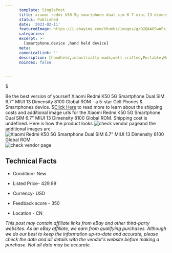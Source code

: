 ```yaml
---
      template: SinglePost
      title: xiaomi redmi k50 5g smartphone dual sim 6 7 miui 13 dimensity 8100 global rom
      status: Published
      date: '2023-02-11'
      featuredImage: https://i.ebayimg.com/thumbs/images/g/D2QAAOSwnFxinLuI/s-l225.jpg
      categories: 
      excerpt: >-
        [smartphone,device ,hand held device]
      meta:
      canonicalLink: ''
      description: [handheld,industrially made,well crafted,Portable,Mobile,Compact,Convenient,Lightweight,Maneuverable,Man-portable,Miniature,Carriable,Hand-held,Light,Holdable,Transportable,Mobile device,Pocket-sized,On-the-go,Wireless,Cordless,Compact size,Convenient size, smartphone,device ,hand held device]
      noindex: false
      
        
---
```

$

Be the best version of yourself Xiaomi Redmi K50 5G Smartphone Dual SIM 6.7" MIUI 13 Dimensity 8100 Global ROM - a 5-star Cell Phones & Smartphones device.
$[Click Here](https://www.ebay.com/itm/394103882992?hash=item5bc26c04f0%3Ag%3AD2QAAOSwnFxinLuI&mkevt=1&mkcid=1&mkrid=711-53200-19255-0&campid=%253CePNCampaignId%253E&customid=%253CreferenceId%253E&toolid=10049) to read more to learn about the shipping costs and additional image urls for the Xiaomi Redmi K50 5G Smartphone Dual SIM 6.7" MIUI 13 Dimensity 8100 Global ROM. Shipping cost is undefined. Here is how the product looks ![check vendor page](https://i.ebayimg.com/thumbs/images/g/D2QAAOSwnFxinLuI/s-l225.jpg)and the additional images are![Xiaomi Redmi K50 5G Smartphone Dual SIM 6.7" MIUI 13 Dimensity 8100 Global ROM](https://i.ebayimg.com/images/g/D2QAAOSwnFxinLuI/s-l1200.jpg)![check vendor page](https://origin-galleryplus.ebayimg.com/ws/web/394103882992_2_0_1/225x225.jpg,https://origin-galleryplus.ebayimg.com/ws/web/394103882992_3_0_1/225x225.jpg,https://origin-galleryplus.ebayimg.com/ws/web/394103882992_4_0_1/225x225.jpg,https://origin-galleryplus.ebayimg.com/ws/web/394103882992_5_0_1/225x225.jpg)



 ## Technical Facts 



     
      

 - Condition- New 


      

 - Listed Price- 429.99 


      

 - Currency- USD 


      

 - Feedback score - 350 


      

 - Location - CN 


      
      

 *_This post may contain affiliate links from eBay and other third-party websites. As an eBay affiliate, we earn from qualifying purchases. Although we do our best to keep the information up-to-date and accurate, please check the date and all details with the vendor's website before making a purchase. Not all data may be accurate._*






